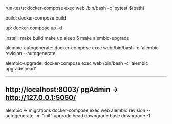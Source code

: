 run-tests:
	docker-compose exec web /bin/bash -c 'pytest $(path)'

build:
	docker-compose build

up:
	docker-compose up -d

install:
	make build
	make up
	sleep 5
	make alembic-upgrade

alembic-autogenerate:
	docker-compose exec web /bin/bash -c 'alembic revision --autogenerate'

alembic-upgrade:
	docker-compose exec web /bin/bash -c 'alembic upgrade head'

---
http://localhost:8003/
pgAdmin -> http://127.0.0.1:5050/
---

alembic -> migrations
	docker-compose exec web alembic 
		revision --autogenerate -m "init"
		upgrade head
		downgrade base
		downgrade -1
